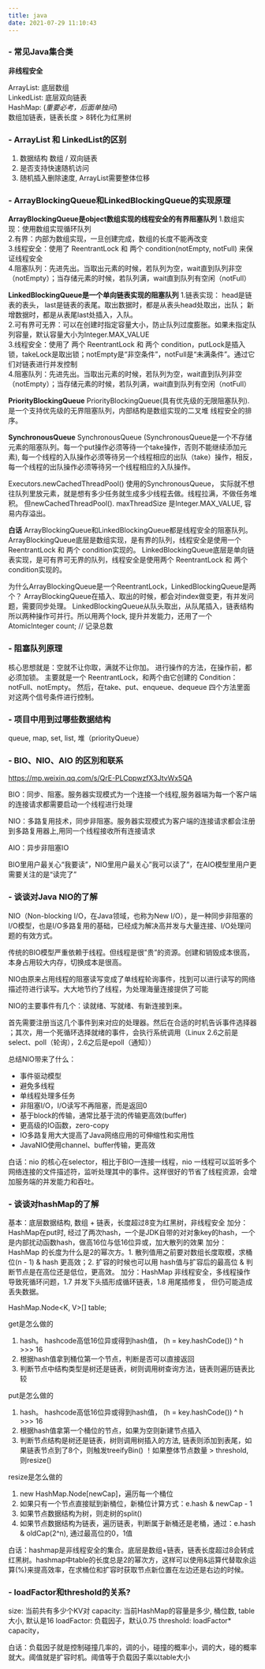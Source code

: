 ```yaml
---
title: java
date: 2021-07-29 11:10:43
---
```


<!-- toc -->
### - 常见Java集合类

**非线程安全**  

ArrayList:  底层数组  
LinkedList:  底层双向链表  
HashMap: (*重要必考，后面单独问*)   
数组加链表，链表长度 > 8转化为红黑树  

### - ArrayList 和 LinkedList的区别
1. 数据结构  数组 / 双向链表 
2. 是否支持快速随机访问
3. 随机插入删除速度, ArrayList需要整体位移

### - ArrayBlockingQueue和LinkedBlockingQueue的实现原理

**ArrayBlockingQueue是object数组实现的线程安全的有界阻塞队列** 
1.数组实现：使用数组实现循环队列    
2.有界：内部为数组实现，一旦创建完成，数组的长度不能再改变    
3.线程安全：使用了 ReentrantLock 和 两个 condition(notEmpty, notFull) 来保证线程安全   
4.阻塞队列：先进先出。当取出元素的时候，若队列为空，wait直到队列非空（notEmpty）；当存储元素的时候，若队列满，wait直到队列有空闲（notFull）

**LinkedBlockingQueue是一个单向链表实现的阻塞队列** 
1.链表实现： head是链表的表头， last是链表的表尾。取出数据时，都是从表头head处取出，出队； 新增数据时，都是从表尾last处插入，入队。   
2.可有界可无界：可以在创建时指定容量大小，防止队列过度膨胀。如果未指定队列容量，默认容量大小为Integer.MAX_VALUE  
3.线程安全：使用了 两个 ReentrantLock 和 两个 condition，putLock是插入锁，takeLock是取出锁；notEmpty是“非空条件”，notFull是“未满条件”。通过它们对链表进行并发控制   
4.阻塞队列：先进先出。当取出元素的时候，若队列为空，wait直到队列非空（notEmpty）；当存储元素的时候，若队列满，wait直到队列有空闲（notFull）

**PriorityBlockingQueue**
PriorityBlockingQueue(具有优先级的无限阻塞队列). 是一个支持优先级的无界阻塞队列，内部结构是数组实现的二叉堆
线程安全的排序。

**SynchronousQueue**
SynchronousQueue (SynchronousQueue是一个不存储元素的阻塞队列。每一个put操作必须等待一个take操作，否则不能继续添加元素), 每一个线程的入队操作必须等待另一个线程相应的出队（take）操作，相反，每一个线程的出队操作必须等待另一个线程相应的入队操作。

Executors.newCachedThreadPool() 使用的SynchronousQueue， 实际就不想往队列里放元素，就是想有多少任务就生成多少线程去做。线程拉满，不做任务堆积。 但newCachedThreadPool(). maxThreadSize 是Integer.MAX_VALUE, 容易内存溢出。

**白话**
ArrayBlockingQueue和LinkedBlockingQueue都是线程安全的阻塞队列。 ArrayBlockingQueue底层是数组实现，是有界的队列，线程安全是使用一个 ReentrantLock 和 两个 condition实现的。 LinkedBlockingQueue底层是单向链表实现，是可有界可无界的队列，线程安全是使用两个 ReentrantLock 和 两个 condition实现的。

为什么ArrayBlockingQueue是一个ReentrantLock，LinkedBlockingQueue是两个？
ArrayBlockingQueue在插入、取出的时候，都会对index做变更，有并发问题，需要同步处理。 
LinkedBlockingQueue从队头取出，从队尾插入，链表结构所以两种操作可并行。所以用两个lock, 提升并发能力，还用了一个AtomicInteger count; // 记录总数

### - 阻塞队列原理

核心思想就是：空就不让你取，满就不让你加。
进行操作的方法，在操作前，都必须加锁。
主要就是一个 ReentrantLock，和两个由它创建的 Condition：notFull、notEmpty。
然后，在take、put、enqueue、dequeue 四个方法里面对这两个信号条件进行控制。


### - 项目中用到过哪些数据结构

queue, map, set, list, 堆（priorityQueue）


### - BIO、NIO、AIO 的区別和联系
https://mp.weixin.qq.com/s/QrE-PLCppwzfX3JtvWx5QA

BIO：同步、阻塞。服务器实现模式为一个连接一个线程,服务器端为每一个客户端的连接请求都需要启动一个线程进行处理

NIO：多路复用技术，同步非阻塞。服务器实现模式为客户端的连接请求都会注册到多路复用器上,用同一个线程接收所有连接请求

AIO：异步非阻塞IO

BIO里用户最关心“我要读”，NIO里用户最关心”我可以读了”，在AIO模型里用户更需要关注的是“读完了” 

### - 谈谈对Java NIO的了解
NIO（Non-blocking I/O，在Java领域，也称为New I/O），是一种同步非阻塞的I/O模型，也是I/O多路复用的基础，已经成为解决高并发与大量连接、I/O处理问题的有效方式。

传统的BIO模型严重依赖于线程。但线程是很”贵”的资源。创建和销毁成本很高，本身占用较大内存，切换成本是很高。 

NIO由原来占用线程的阻塞读写变成了单线程轮询事件，找到可以进行读写的网络描述符进行读写。大大地节约了线程，为处理海量连接提供了可能

NIO的主要事件有几个：读就绪、写就绪、有新连接到来。

首先需要注册当这几个事件到来对应的处理器。然后在合适的时机告诉事件选择器
；其次，用一个死循环选择就绪的事件，会执行系统调用（Linux 2.6之前是select、poll（轮询），2.6之后是epoll（通知））

总结NIO带来了什么：   
- 事件驱动模型  
- 避免多线程
- 单线程处理多任务
- 非阻塞I/O，I/O读写不再阻塞，而是返回0
- 基于block的传输，通常比基于流的传输更高效(buffer)
- 更高级的IO函数，zero-copy
- IO多路复用大大提高了Java网络应用的可伸缩性和实用性
- JavaNIO使用channel、buffer传输，更高效
  
白话：nio 的核心在selector，相比于BIO一连接一线程，nio 一线程可以监听多个网络连接的文件描述符，监听处理其中的事件。这样很好的节省了线程资源，会增加服务端的并发能力和吞吐。

### - 谈谈对hashMap的了解

基本：底层数据结构, 数组 + 链表，长度超过8变为红黑树，非线程安全
加分：HashMap在put时, 经过了两次hash，一个是JDK自带的对对象key的hash，一个是内部扰动函数hash，做高16位与低16位异或，加大散列的效果
加分：HashMap 的长度为什么是2的幂次方。1. 散列值用之前要对数组长度取模，求桶位(n - 1) & hash 更高效；2. 扩容的时候也可以用 hash值与扩容后的最高位 & 判断节点是在高位还是低位，更高效。
加分：HashMap 非线程安全，多线程操作导致死循环问题，1.7  并发下头插形成循环链表，1.8 用尾插修复， 但仍可能造成丢失数据。

HashMap.Node<K, V>[] table;

get是怎么做的
1. hash。 hashcode高低16位异或得到hash值， (h = key.hashCode()) ^ h >>> 16
2. 根据hash值拿到桶位第一个节点，判断是否可以直接返回
3. 判断节点中结构类型是树还是链表，树则调用树查询方法，链表则遍历链表比较

put是怎么做的
1. hash。 hashcode高低16位异或得到hash值， (h = key.hashCode()) ^ h >>> 16
2. 根据hash值拿第一个桶位的节点，如果为空则新建节点插入
3. 判断节点结构是树还是链表，树则调用树插入的方法, 链表则添加到表尾，如果链表节点到了8个，则触发treeifyBin() ！如果整体节点数量 > threshold, 则resize()

resize是怎么做的
1. new HashMap.Node[newCap]，遍历每一个桶位
2. 如果只有一个节点直接赋到新桶位，新桶位计算方式：e.hash & newCap - 1
3. 如果节点数据结构为树，则走树的split()
4. 如果节点数据结构为链表，遍历链表，判断属于新桶还是老桶，通过：e.hash & oldCap(2^n), 通过最高位的0，1值

白话：hashmap是非线程安全的集合。底层是数组+链表，链表长度超过8会转成红黑树。hashmap中table的长度总是2的幂次方，这样可以使用&运算代替取余运算(%)来提高效率，在求桶位和扩容时获取节点新位置在左边还是右边的时候。

### - loadFactor和threshold的关系?   

size: 当前共有多少个KV对
capacity: 当前HashMap的容量是多少, 桶位数, table大小, 默认是16
loadFactor: 负载因子，默认0.75
threshold: loadFactor* capacity，

白话：负载因子就是控制碰撞几率的，调的小，碰撞的概率小，调的大，碰的概率就大。阈值就是扩容时机。阈值等于负载因子乘以table大小